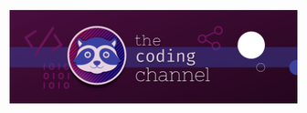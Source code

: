 ![Banner showing The Coding Channel logo on a purple background](https://github.com/thecodingchannel/.github/raw/main/imgs/github-profile-banner.png)

